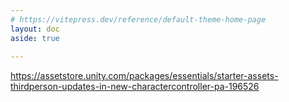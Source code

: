 ```yaml
---
# https://vitepress.dev/reference/default-theme-home-page
layout: doc
aside: true
 
---
```



https://assetstore.unity.com/packages/essentials/starter-assets-thirdperson-updates-in-new-charactercontroller-pa-196526